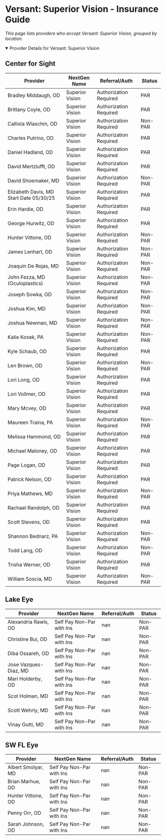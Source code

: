# Versant: Superior Vision - Insurance Guide

*This page lists providers who accept Versant: Superior Vision, grouped by location.*

<details open><summary>Provider Details for Versant: Superior Vision</summary>

## Center for Sight

| Provider | NextGen Name | Referral/Auth | Status |
|----------|-------------|--------------|--------|
| Bradley Middaugh, OD | Superior Vision | Authorization Required | PAR |
| Brittany Coyle, OD | Superior Vision | Authorization Required | PAR |
| Callista Wlaschin, OD | Superior Vision | Authorization Required | Non-PAR |
| Charles Putrino, OD | Superior Vision | Authorization Required | PAR |
| Daniel Hadland, OD | Superior Vision | Authorization Required | PAR |
| David Mertzlufft, OD | Superior Vision | Authorization Required | PAR |
| David Shoemaker, MD | Superior Vision | Authorization Required | Non-PAR |
| Elizabeth Davis, MD                      Start Date 05/30/25 | Superior Vision | Authorization Required | PAR |
| Erin Hardie, OD | Superior Vision | Authorization Required | PAR |
| George Hurwitz, OD | Superior Vision | Authorization Required | PAR |
| Hunter Vittone, OD | Superior Vision | Authorization Required | Non-PAR |
| James Lenhart, OD | Superior Vision | Authorization Required | Non-PAR |
| Joaquin De Rojas, MD | Superior Vision | Authorization Required | Non-PAR |
| John Fezza, MD (Oculoplastics) | Superior Vision | Authorization Required | Non-PAR |
| Joseph Sowka, OD | Superior Vision | Authorization Required | Non-PAR |
| Joshua Kim, MD | Superior Vision | Authorization Required | Non-PAR |
| Joshua Newman, MD | Superior Vision | Authorization Required | Non-PAR |
| Kalie Kosek, PA | Superior Vision | Authorization Required | Non-PAR |
| Kyle Schaub, OD | Superior Vision | Authorization Required | PAR |
| Len Brown, OD | Superior Vision | Authorization Required | Non-PAR |
| Lori Long, OD | Superior Vision | Authorization Required | PAR |
| Lori Vollmer, OD | Superior Vision | Authorization Required | PAR |
| Mary Mcvey, OD | Superior Vision | Authorization Required | PAR |
| Maureen Traina, PA | Superior Vision | Authorization Required | Non-PAR |
| Melissa Hammond, OD | Superior Vision | Authorization Required | PAR |
| Michael Maloney, OD | Superior Vision | Authorization Required | PAR |
| Page Logan, OD | Superior Vision | Authorization Required | PAR |
| Patrick Nelson, OD | Superior Vision | Authorization Required | PAR |
| Priya Mathews, MD | Superior Vision | Authorization Required | Non-PAR |
| Rachael Randolph, OD | Superior Vision | Authorization Required | PAR |
| Scott Stevens, OD | Superior Vision | Authorization Required | PAR |
| Shannon Bednarz, PA | Superior Vision | Authorization Required | Non-PAR |
| Todd Lang, OD | Superior Vision | Authorization Required | Non-PAR |
| Trisha Werner, OD | Superior Vision | Authorization Required | PAR |
| William Soscia, MD | Superior Vision | Authorization Required | Non-PAR |

## Lake Eye 

| Provider | NextGen Name | Referral/Auth | Status |
|----------|-------------|--------------|--------|
| Alexandria Rawls, OD | Self Pay Non-Par with Ins | nan | Non-PAR |
| Christine Bui, OD | Self Pay Non-Par with Ins | nan | Non-PAR |
| Diba Ossareh, OD | Self Pay Non-Par with Ins | nan | Non-PAR |
| Jose Vazques-Diaz, MD | Self Pay Non-Par with Ins | nan | Non-PAR |
| Mari Holderby, OD | Self Pay Non-Par with Ins | nan | Non-PAR |
| Scot Holman, MD | Self Pay Non-Par with Ins | nan | Non-PAR |
| Scott Wehrly, MD | Self Pay Non-Par with Ins | nan | Non-PAR |
| Vinay Gutti, MD | Self Pay Non-Par with Ins | nan | Non-PAR |

## SW FL Eye

| Provider | NextGen Name | Referral/Auth | Status |
|----------|-------------|--------------|--------|
| Albert Smolyar, MD | Self Pay Non-Par with Ins | nan | Non-PAR |
| Brian Marhue, OD | Self Pay Non-Par with Ins | nan | Non-PAR |
| Hunter Vittone, OD | Self Pay Non-Par with Ins | nan | Non-PAR |
| Penny Orr, OD | Self Pay Non-Par with Ins | nan | Non-PAR |
| Sarah Johnson, OD | Self Pay Non-Par with Ins | nan | Non-PAR |

</details>

